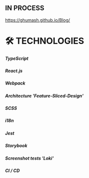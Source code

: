 ## IN PROCESS

https://ghumash.github.io/Blog/

# 🛠 TECHNOLOGIES
##### TypeScript
##### React.js
##### Webpack
##### Architecture 'Feature-Sliced-Design'
##### SCSS
##### i18n
##### Jest
##### Storybook
##### Screenshot tests 'Loki'
##### CI / CD
